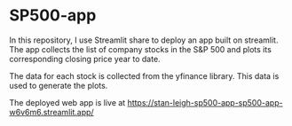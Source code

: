 # SP500-app

In this repository, I use Streamlit share to deploy an app built on streamlit. The app collects the list of company stocks in the S&P 500 and plots its corresponding closing price year to date.

The data for each stock is collected from the yfinance library. This data is used to generate the plots.

The deployed web app is live at https://stan-leigh-sp500-app-sp500-app-w6v6m6.streamlit.app/
